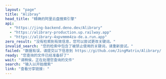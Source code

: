 ```yaml
---
layout: "page"
title: "Alibray"
head_title: "精确的阿里云盘搜索引擎"
api:
  - "https://jing-backend.deno.dev/Alibrary"
  - "https://alibrary-production.up.railway.app"
  - "https://alibrary-4xpvmmm4za-de.a.run.app"
zero_result: "没有检索到有效信息，您可以尝试更改关键词。"
invalid_search: "您的检索中包含了被禁止使用的关键词，请重新尝试。"
failed: "数据有误，请提交以下信息到 https://github.com/JingMatrix/Alibrary/issues : "
ready: "您查询的文件已经准备好了"
wait: "请稍侯，正在处理您查询的文件"
search: "输入以开始搜索"
link: "查看分享链接: "
---
```


<script setup>
import Alibray from '../../components/Alibrary/search.vue'
</script>

<Alibray />
